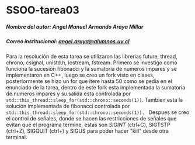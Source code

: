 # SSOO-tarea03
##### Nombre del autor: Angel Manuel Armando Araya Millar
##### Correo institucional: angel.araya@alumnos.uv.cl
Para la resolución de esta tarea se utilizaron las librerias future, thread, chrono, csignal, unistd.h, iostream, fstream.
Primero se investigo como funciona la sucesión fibonacci y la sumatoria de numeros impares y se implementaron en C++, luego se creo un fork visto en clases, posteriormente se hizo un for que itere hasta 50 como se pedia en el enunciado de la tarea, dentro de este fork esta implementada la sumatoria de numeros impares y su salida esta controlada por ```std::this_thread::sleep_for(std::chrono::seconds(1))```. Tambien esta la solución implementada de fibonacci controlada por ```std::this_thread::sleep_for(std::chrono::seconds(1)). ```
Despues se creo el control de señales, donde se hacen las restricciones de señales que evitan que el programa termine, estas son *SIGINT* (ctrl+C), SIGTSTP (ctrl+Z), SIGQUIT (ctrl+\) y SIGUS para poder hacer "kill" desde otra terminal.
